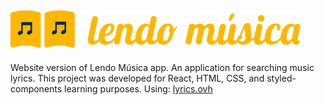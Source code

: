 ![Logo](/src/assets/logo1.svg)
---

Website version of Lendo Música app. An application for searching music lyrics.
This project was developed for React, HTML, CSS, and styled-components learning purposes.
Using: [lyrics.ovh](https://lyricsovh.docs.apiary.io/#)


